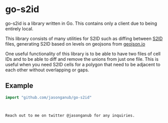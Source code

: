 # go-s2id

go-s2id is a library written in Go. This contains only a client due to being entirely local.

This library consists of many utilities for S2ID such as diffing between [S2ID](https://s2geometry.io) files,
generating S2ID based on levels on geojsons from [geojson.io](https://geojson.io)

One useful functionality of this library is to be able to have two files of cell IDs and to be able to diff and remove
the unions from just one file. This is useful when you need S2ID cells for a polygon that need to be adjacent to
each other without overlapping or gaps.

## Example

```go
import "github.com/jasonganub/go-s2id"
```

```


Reach out to me on twitter @jasonganub for any inquiries.